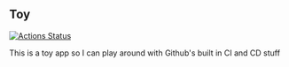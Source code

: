 ## Toy
[![Actions Status](https://github.com/wesj/Toy/workflows/Android%20CI/badge.svg)](https://github.com/wesj/Toy/actions)

This is a toy app so I can play around with Github's built in CI and CD stuff
